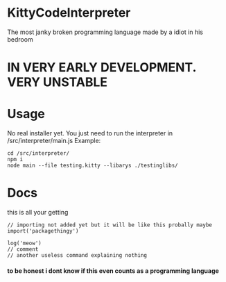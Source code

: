 # KittyCodeInterpreter
 The most janky broken programming language made by a idiot in his bedroom
 
# **IN VERY EARLY DEVELOPMENT. VERY UNSTABLE**

# Usage
 No real installer yet. You just need to run the interpreter in /src/interpreter/main.js
 Example:
 ```
 cd /src/interpreter/
 npm i
 node main --file testing.kitty --libarys ./testinglibs/
 ```

 # Docs
  this is all your getting
  ```
  // importing not added yet but it will be like this probally maybe
  import('packagethingy')

  log('meow')
  // comment
  // another useless command explaining nothing
  ```
  
  #### to be honest i dont know if this even counts as a programming language